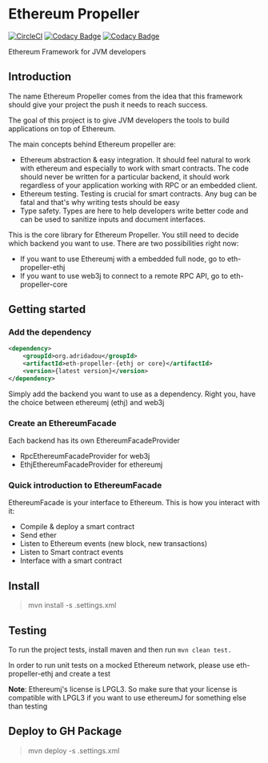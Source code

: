 # Ethereum Propeller

[![CircleCI](https://circleci.com/gh/adridadou/eth-contract-api/tree/develop.svg?style=svg)](https://circleci.com/gh/adridadou/eth-propeller-core/tree/develop)
[![Codacy Badge](https://api.codacy.com/project/badge/Grade/f625f0b84618480d84f90ae4a3ff8536)](https://www.codacy.com/app/Adridadou/eth-propeller-core?utm_source=github.com&amp;utm_medium=referral&amp;utm_content=adridadou/eth-propeller-core&amp;utm_campaign=Badge_Grade)
[![Codacy Badge](https://api.codacy.com/project/badge/Coverage/f625f0b84618480d84f90ae4a3ff8536)](https://www.codacy.com/app/Adridadou/eth-propeller-core?utm_source=github.com&utm_medium=referral&utm_content=adridadou/eth-propeller-core&utm_campaign=Badge_Coverage)

Ethereum Framework for JVM developers

## Introduction

The name Ethereum Propeller comes from the idea that this framework should give your project the push it needs to reach success.

The goal of this project is to give JVM developers the tools to build applications on top of Ethereum.

The main concepts behind Ethereum propeller are:

* Ethereum abstraction & easy integration. It should feel natural to work with ethereum and especially to work with smart contracts. The code should never be written for a particular backend, it should work regardless of your application working with RPC or an embedded client.
* Ethereum testing. Testing is crucial for smart contracts. Any bug can be fatal and that's why writing tests should be easy
* Type safety. Types are here to help developers write better code and can be used to sanitize inputs and document interfaces. 

This is the core library for Ethereum Propeller.
You still need to decide which backend you want to use. There are two possibilities right now:
* If you want to use Ethereumj with a embedded full node, go to eth-propeller-ethj
* If you want to use web3j to connect to a remote RPC API, go to eth-propeller-core

## Getting started

### Add the dependency

```xml
<dependency>
    <groupId>org.adridadou</groupId>
    <artifactId>eth-propeller-{ethj or core}</artifactId>
    <version>{latest version}</version>
</dependency>
```

Simply add the backend you want to use as a dependency. Right you, have the choice between ethereumj (ethj) and web3j

### Create an EthereumFacade

Each backend has its own EthereumFacadeProvider
- RpcEthereumFacadeProvider for web3j
- EthjEthereumFacadeProvider for ethereumj

### Quick introduction to EthereumFacade

EthereumFacade is your interface to Ethereum. This is how you interact with it:

- Compile & deploy a smart contract
- Send ether
- Listen to Ethereum events (new block, new transactions)
- Listen to Smart contract events
- Interface with a smart contract



## Install

> mvn install -s .settings.xml

## Testing

To run the project tests, install maven and then run `mvn clean test.`

In order to run unit tests on a mocked Ethereum network, please use eth-propeller-ethj and create a test


**Note**: Ethereumj's license is LPGL3. So make sure that your license is compatible with LPGL3 if you want to use ethereumJ for something else than testing
## Deploy to GH Package

> mvn deploy -s .settings.xml


